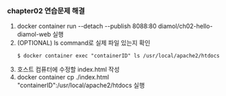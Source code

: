 ### chapter02 연습문제 해결

1. docker container run --detach --publish 8088:80 diamol/ch02-hello-diamol-web 실행
2. (OPTIONAL) ls command로 실제 파일 있는지 확인
   ```
   $ docker container exec "containerID" ls /usr/local/apache2/htdocs
   ```
3. 호스트 컴퓨터에 수정할 index.html 작성
4. docker container cp ./index.html "containerID":/usr/local/apache2/htdocs 실행
